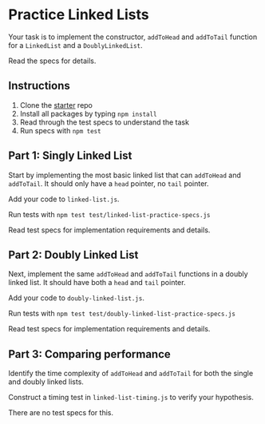# Practice Linked Lists

Your task is to implement the constructor, `addToHead` and `addToTail` function for a `LinkedList` and a `DoublyLinkedList`.

Read the specs for details.

## Instructions

1. Clone the [starter] repo
2. Install all packages by typing `npm install`
3. Read through the test specs to understand the task
4. Run specs with `npm test`

## Part 1: Singly Linked List

Start by implementing the most basic linked list that can `addToHead` and
`addToTail`. It should only have a `head` pointer, no `tail` pointer.

Add your code to `linked-list.js`.

Run tests with `npm test test/linked-list-practice-specs.js`

Read test specs for implementation requirements and details.

## Part 2: Doubly Linked List

Next, implement the same `addToHead` and `addToTail` functions in a doubly
linked list. It should have both a `head` and `tail` pointer.

Add your code to `doubly-linked-list.js`.

Run tests with `npm test test/doubly-linked-list-practice-specs.js`

Read test specs for implementation requirements and details.

## Part 3: Comparing performance

Identify the time complexity of `addToHead` and `addToTail` for both the
single and doubly linked lists.

Construct a timing test in `linked-list-timing.js` to verify your hypothesis.

There are no test specs for this.

[starter]: https://github.com/appacademy/practice-for-week-05-linked-list-practice